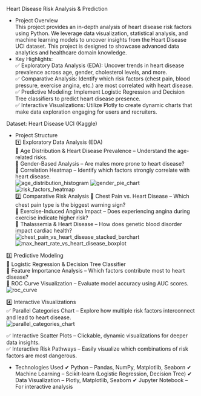 Heart Disease Risk Analysis & Prediction   
- Project Overview  
This project provides an in-depth analysis of heart disease risk factors using Python. We leverage data visualization, statistical analysis, and machine learning models to uncover insights from the Heart Disease UCI dataset. This project is designed to showcase advanced data analytics and healthcare domain knowledge.  
- Key Highlights:  
✅ Exploratory Data Analysis (EDA): Uncover trends in heart disease prevalence across age, gender, cholesterol levels, and more.  
✅ Comparative Analysis: Identify which risk factors (chest pain, blood pressure, exercise angina, etc.) are most correlated with heart disease.  
✅ Predictive Modeling: Implement Logistic Regression and Decision Tree classifiers to predict heart disease presence.  
✅ Interactive Visualizations: Utilize Plotly to create dynamic charts that make data exploration engaging for users and recruiters.  
  
Dataset: Heart Disease UCI (Kaggle)  
  
- Project Structure  
1️⃣ Exploratory Data Analysis (EDA)  
🔹 Age Distribution & Heart Disease Prevalence – Understand the age-related risks.  
🔹 Gender-Based Analysis – Are males more prone to heart disease?  
🔹 Correlation Heatmap – Identify which factors strongly correlate with heart disease.  
![age_distribution_histogram](https://github.com/user-attachments/assets/48caa1b0-67d0-4558-82cd-34f53fc685ff)
![gender_pie_chart](https://github.com/user-attachments/assets/edfa6133-4714-41c6-b66e-3c24a68c73a4)
![risk_factors_heatmap](https://github.com/user-attachments/assets/69d4872b-4d0d-4cfe-b71d-086aad19f5c2)  
2️⃣ Comparative Risk Analysis
🔸 Chest Pain vs. Heart Disease – Which chest pain type is the biggest warning sign?  
🔸 Exercise-Induced Angina Impact – Does experiencing angina during exercise indicate higher risk?  
🔸 Thalassemia & Heart Disease – How does genetic blood disorder impact cardiac health?  
![chest_pain_vs_heart_disease_stacked_barchart](https://github.com/user-attachments/assets/b5b14470-5523-481e-8f3a-e53957fb910f)
![max_heart_rate_vs_heart_disease_boxplot](https://github.com/user-attachments/assets/97a76653-5875-4f27-b769-1bdcb72423a1)  
  

3️⃣ Predictive Modeling  
🔹 Logistic Regression & Decision Tree Classifier  
🔹 Feature Importance Analysis – Which factors contribute most to heart disease?  
🔹 ROC Curve Visualization – Evaluate model accuracy using AUC scores.  
![roc_curve](https://github.com/user-attachments/assets/2f6ab750-9393-4560-ae8d-4cfd10db5f10)
  

4️⃣ Interactive Visualizations  
✅ Parallel Categories Chart – Explore how multiple risk factors interconnect and lead to heart disease.  
![parallel_categories_chart](https://github.com/user-attachments/assets/ceae2405-5689-48c5-8640-31e63c33c8e2)  

✅ Interactive Scatter Plots – Clickable, dynamic visualizations for deeper data insights.  
✅ Interactive Risk Pathways – Easily visualize which combinations of risk factors are most dangerous.  

- Technologies Used
✔ Python – Pandas, NumPy, Matplotlib, Seaborn
✔ Machine Learning – Scikit-learn (Logistic Regression, Decision Tree)
✔ Data Visualization – Plotly, Matplotlib, Seaborn
✔ Jupyter Notebook – For interactive analysis
